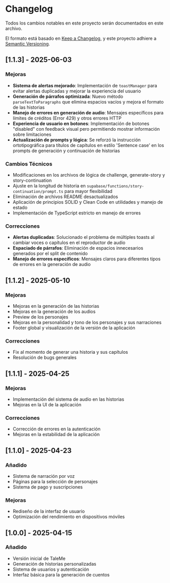 # Changelog
Todos los cambios notables en este proyecto serán documentados en este archivo.

El formato está basado en [Keep a Changelog](https://keepachangelog.com/es-ES/1.0.0/),
y este proyecto adhiere a [Semantic Versioning](https://semver.org/spec/v2.0.0.html).

## [1.1.3] - 2025-06-03

### Mejoras
- **Sistema de alertas mejorado**: Implementación de `toastManager` para evitar alertas duplicadas y mejorar la experiencia del usuario
- **Generación de párrafos optimizada**: Nuevo método `parseTextToParagraphs` que elimina espacios vacíos y mejora el formato de las historias
- **Manejo de errores en generación de audio**: Mensajes específicos para límites de créditos (Error 429) y otros errores HTTP
- **Experiencia de usuario en botones**: Implementación de botones "disabled" con feedback visual pero permitiendo mostrar información sobre limitaciones
- **Actualización de prompts y lógica**: Se reforzó la instrucción ortotipográfica para títulos de capítulos en estilo 'Sentence case' en los prompts de generación y continuación de historias

### Cambios Técnicos
- Modificaciones en los archivos de lógica de challenge, generate-story y story-continuation
- Ajuste en la longitud de historia en `supabase/functions/story-continuation/prompt.ts` para mayor flexibilidad
- Eliminación de archivos README desactualizados
- Aplicación de principios SOLID y Clean Code en utilidades y manejo de estado
- Implementación de TypeScript estricto en manejo de errores

### Correcciones
- **Alertas duplicadas**: Solucionado el problema de múltiples toasts al cambiar voces o capítulos en el reproductor de audio
- **Espaciado de párrafos**: Eliminación de espacios innecesarios generados por el split de contenido
- **Manejo de errores específicos**: Mensajes claros para diferentes tipos de errores en la generación de audio

## [1.1.2] - 2025-05-10

### Mejoras
- Mejoras en la generación de las historias
- Mejoras en la generación de los audios
- Preview de los personajes
- Mejoras en la personalidad y tono de los personajes y sus narraciones
- Footer global y visualización de la versión de la aplicación

### Correcciones
- Fix al momento de generar una historia y sus capítulos
- Resolución de bugs generales

## [1.1.1] - 2025-04-25

### Mejoras
- Implementación del sistema de audio en las historias
- Mejoras en la UI de la aplicación

### Correcciones
- Corrección de errores en la autenticación
- Mejoras en la estabilidad de la aplicación

## [1.1.0] - 2025-04-23

### Añadido
- Sistema de narración por voz
- Páginas para la selección de personajes
- Sistema de pago y suscripciones

### Mejoras
- Rediseño de la interfaz de usuario
- Optimización del rendimiento en dispositivos móviles

## [1.0.0] - 2025-04-15

### Añadido
- Versión inicial de TaleMe
- Generación de historias personalizadas
- Sistema de usuarios y autenticación
- Interfaz básica para la generación de cuentos
